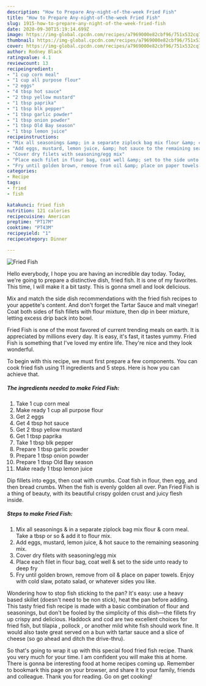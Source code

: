 ```yaml
---
description: "How to Prepare Any-night-of-the-week Fried Fish"
title: "How to Prepare Any-night-of-the-week Fried Fish"
slug: 1915-how-to-prepare-any-night-of-the-week-fried-fish
date: 2020-09-30T15:19:14.699Z
image: https://img-global.cpcdn.com/recipes/a7969000e82cbf96/751x532cq70/fried-fish-recipe-main-photo.jpg
thumbnail: https://img-global.cpcdn.com/recipes/a7969000e82cbf96/751x532cq70/fried-fish-recipe-main-photo.jpg
cover: https://img-global.cpcdn.com/recipes/a7969000e82cbf96/751x532cq70/fried-fish-recipe-main-photo.jpg
author: Rodney Black
ratingvalue: 4.1
reviewcount: 13
recipeingredient:
- "1 cup corn meal"
- "1 cup all purpose flour"
- "2 eggs"
- "4 tbsp hot sauce"
- "2 tbsp yellow mustard"
- "1 tbsp paprika"
- "1 tbsp blk pepper"
- "1 tbsp garlic powder"
- "1 tbsp onion powder"
- "1 tbsp Old Bay season"
- "1 tbsp lemon juice"
recipeinstructions:
- "Mix all seasonings &amp; in a separate ziplock bag mix flour &amp; corn meal. Take a tbsp or so &amp; add it to flour mix."
- "Add eggs, mustard, lemon juice, &amp; hot sauce to the remaining seasoning mix."
- "Cover dry filets with seasoning/egg mix"
- "Place each filet in flour bag, coat well &amp; set to the side unto ready to deep fry"
- "Fry until golden brown, remove from oil &amp; place on paper towels. Enjoy with cold slaw, potato salad, or whatever sides you like."
categories:
- Recipe
tags:
- fried
- fish

katakunci: fried fish 
nutrition: 121 calories
recipecuisine: American
preptime: "PT17M"
cooktime: "PT43M"
recipeyield: "1"
recipecategory: Dinner

---
```



![Fried Fish](https://img-global.cpcdn.com/recipes/a7969000e82cbf96/751x532cq70/fried-fish-recipe-main-photo.jpg)

Hello everybody, I hope you are having an incredible day today. Today, we're going to prepare a distinctive dish, fried fish. It is one of my favorites. This time, I will make it a bit tasty. This is gonna smell and look delicious.

Mix and match the side dish recommendations with the fried fish recipes to your appetite&#39;s content. And don&#39;t forget the Tartar Sauce and malt vinegar! Coat both sides of fish fillets with flour mixture, then dip in beer mixture, letting excess drip back into bowl.

Fried Fish is one of the most favored of current trending meals on earth. It is appreciated by millions every day. It is easy, it's fast, it tastes yummy. Fried Fish is something that I've loved my entire life. They're nice and they look wonderful.


To begin with this recipe, we must first prepare a few components. You can cook fried fish using 11 ingredients and 5 steps. Here is how you can achieve that.

<!--inarticleads1-->

##### The ingredients needed to make Fried Fish:

1. Take 1 cup corn meal
1. Make ready 1 cup all purpose flour
1. Get 2 eggs
1. Get 4 tbsp hot sauce
1. Get 2 tbsp yellow mustard
1. Get 1 tbsp paprika
1. Take 1 tbsp blk pepper
1. Prepare 1 tbsp garlic powder
1. Prepare 1 tbsp onion powder
1. Prepare 1 tbsp Old Bay season
1. Make ready 1 tbsp lemon juice


Dip fillets into eggs, then coat with crumbs. Coat fish in flour, then egg, and then bread crumbs. When the fish is evenly golden all over. Pan Fried Fish is a thing of beauty, with its beautiful crispy golden crust and juicy flesh inside. 

<!--inarticleads2-->

##### Steps to make Fried Fish:

1. Mix all seasonings &amp; in a separate ziplock bag mix flour &amp; corn meal. Take a tbsp or so &amp; add it to flour mix.
1. Add eggs, mustard, lemon juice, &amp; hot sauce to the remaining seasoning mix.
1. Cover dry filets with seasoning/egg mix
1. Place each filet in flour bag, coat well &amp; set to the side unto ready to deep fry
1. Fry until golden brown, remove from oil &amp; place on paper towels. Enjoy with cold slaw, potato salad, or whatever sides you like.


Wondering how to stop fish sticking to the pan? It&#39;s easy: use a heavy based skillet (doesn&#39;t need to be non stick), heat the pan before adding. This tasty fried fish recipe is made with a basic combination of flour and seasonings, but don&#39;t be fooled by the simplicity of this dish—the fillets fry up crispy and delicious. Haddock and cod are two excellent choices for fried fish, but tilapia , pollock , or another mild white fish should work fine. It would also taste great served on a bun with tartar sauce and a slice of cheese (so go ahead and ditch the drive-thru). 

So that's going to wrap it up with this special food fried fish recipe. Thank you very much for your time. I am confident you will make this at home. There is gonna be interesting food at home recipes coming up. Remember to bookmark this page on your browser, and share it to your family, friends and colleague. Thank you for reading. Go on get cooking!

